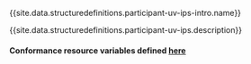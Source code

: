 {{site.data.structuredefinitions.participant-uv-ips-intro.name}}

{{site.data.structuredefinitions.participant-uv-ips.description}}

#### Conformance resource variables defined [here](http://wiki.hl7.org/index.php?title=IG_Publisher_Documentation#Jekyll)
